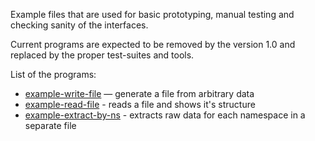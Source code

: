 Example files that are used for basic prototyping, manual testing
and checking sanity of the interfaces.

Current programs are expected to be removed by the version 1.0
and replaced by the proper test-suites and tools.

List of the programs:
  - [example-write-file](./write-file) — generate a file from arbitrary data
  - [example-read-file](./read-file) - reads a file and shows it's structure
  - [example-extract-by-ns](./extract-by-ns/) - extracts raw data for each namespace in a separate file

